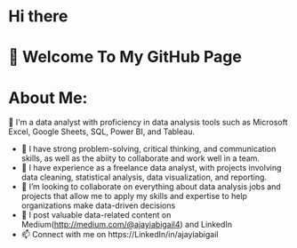 # Hi there
# 👋 Welcome To My GitHub Page
# About Me:
  👀 I'm a data analyst with proficiency in data analysis tools such as Microsoft Excel, Google Sheets, SQL, Power BI, and Tableau.
- 🌱 I have strong problem-solving, critical thinking, and communication skills, as well as the abiity to collaborate and work well in a team.
- 💌 I have experience as a freelance data analyst, with projects involving data cleaning, statistical analysis, data visualization, and reporting.
- 💞️ I’m looking to collaborate on everything about data analysis jobs and projects that allow me to apply my skills and expertise to help organizations make data-driven decisions
- 🤗 I post valuable data-related content on Medium(http://medium.com/@ajayiabigail4) and LinkedIn 
- 📫 Connect with me on https://LinkedIn/in/ajayiabigail


